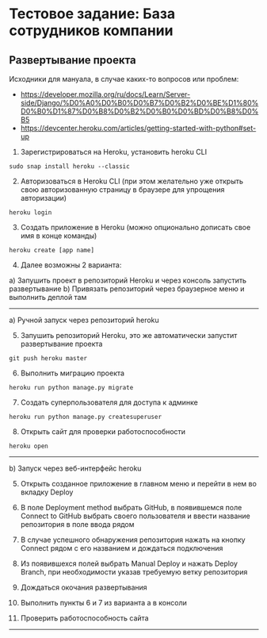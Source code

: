 # Тестовое задание: База сотрудников компании

## Развертывание проекта

Исходники для мануала, в случае каких-то вопросов или проблем: 
- https://developer.mozilla.org/ru/docs/Learn/Server-side/Django/%D0%A0%D0%B0%D0%B7%D0%B2%D0%BE%D1%80%D0%B0%D1%87%D0%B8%D0%B2%D0%B0%D0%BD%D0%B8%D0%B5
- https://devcenter.heroku.com/articles/getting-started-with-python#set-up

1) Зарегистрироваться на Heroku, установить heroku CLI

```
sudo snap install heroku --classic
```

2) Авторизоваться в Heroku CLI (при этом желательно уже открыть свою авторизованную страницу в браузере для упрощения авторизации)

```
heroku login
```

3) Создать приложение в Heroku (можно опционально дописать свое имя в конце команды)

```
heroku create [app name]
```

4) Далее возможны 2 варианта:

a) Запушить проект в репозиторий Heroku и через консоль запустить развертывание
b) Привязать репозиторий через браузерное меню и выполнить деплой там

____
a) Ручной запуск через репозиторий heroku

5) Запушить репозиторий Heroku, это же автоматически запустит развертывание проекта

```
git push heroku master
```

6) Выполнить миграцию проекта

```
heroku run python manage.py migrate
```

7) Создать суперпользователя для доступа к админке

```
heroku run python manage.py createsuperuser
```

8) Открыть сайт для проверки работоспособности

```
heroku open
```
____

b) Запуск через веб-интерфейс heroku

5) Открыть созданное приложение в главном меню и перейти в нем во вкладку Deploy

6) В поле Deployment method выбрать GitHub, в появившемся поле Connect to GitHub выбрать своего пользователя и ввести название репозитория в поле ввода рядом

7) В случае успешного обнаружения репозитория нажать на кнопку Connect рядом с его названием и дождаться подключения

8) Из появившехся полей выбрать Manual Deploy и нажать Deploy Branch, при необходимости указав требуемую ветку репозитория

9) Дождаться окочания развертывания

10) Выполнить пункты 6 и 7 из варианта а в консоли

11) Проверить работоспособность сайта
____


